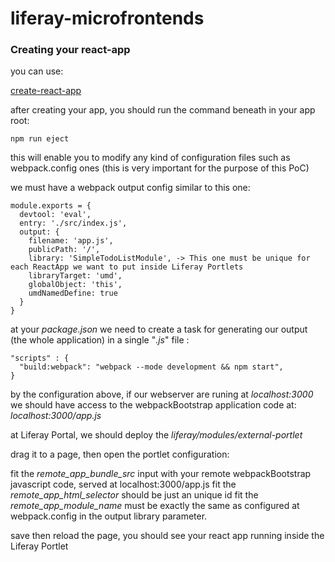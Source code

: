 # liferay-microfrontends

### Creating your react-app 

you can use:

[create-react-app](https://github.com/facebook/create-react-app)

after creating your app, you should run the command beneath in your app root:

```
npm run eject
```

this will enable you to modify any kind of configuration files such as webpack.config ones
(this is very important for the purpose of this PoC)


we must have a webpack output config similar to this one:

```
module.exports = {
  devtool: 'eval',
  entry: './src/index.js',
  output: {
    filename: 'app.js',
    publicPath: '/',
    library: 'SimpleTodoListModule', -> This one must be unique for each ReactApp we want to put inside Liferay Portlets
    libraryTarget: 'umd',
    globalObject: 'this',
    umdNamedDefine: true
  }
}

```
at your *package.json* we need to create a task for generating our output (the whole application) in a single "*.js*" file :
```
"scripts" : {
  "build:webpack": "webpack --mode development && npm start",
}
```
by the configuration above, if our webserver are runing at *localhost:3000*
we should have access to the webpackBootstrap application code at: *localhost:3000/app.js*

at Liferay Portal, we should deploy the *liferay/modules/external-portlet*

drag it to a page, then open the portlet configuration:

fit the *remote_app_bundle_src* input with your remote webpackBootstrap javascript code, served at localhost:3000/app.js
fit the *remote_app_html_selector* should be just an unique id
fit the *remote_app_module_name* must be exactly the same as configured at webpack.config in the output library parameter.

save then reload the page, you should see your react app running inside the Liferay Portlet





